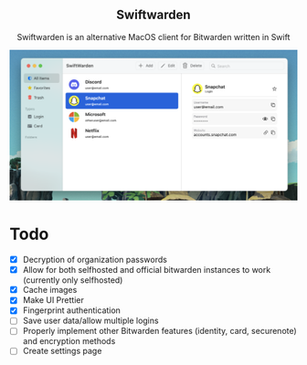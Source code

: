 <h2 align="center">Swiftwarden</h2>
<p align="center">
  Swiftwarden is an alternative MacOS client for Bitwarden written in Swift
</p>
<p align="center"><img src="Images/Light.png" width="864"></p>

# Todo
- [X] Decryption of organization passwords
- [X] Allow for both selfhosted and official bitwarden instances to work (currently only selfhosted)
- [X] Cache images
- [X] Make UI Prettier
- [X] Fingerprint authentication
- [ ] Save user data/allow multiple logins
- [ ] Properly implement other Bitwarden features (identity, card, securenote) and encryption methods
- [ ] Create settings page
